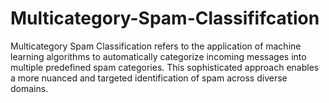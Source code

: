 # Multicategory-Spam-Classififcation
Multicategory Spam Classification refers to the application of machine learning algorithms to automatically categorize incoming messages into multiple predefined spam categories. This sophisticated approach enables a more nuanced and targeted identification of spam across diverse domains.
